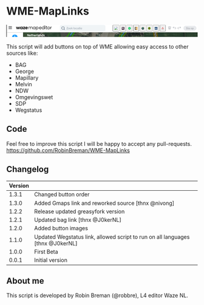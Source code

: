 # WME-MapLinks

![screenshot](screenshot.png)

This script will add  buttons on top of WME allowing easy access to other sources like:

- BAG
- George
- Mapillary
- Melvin
- NDW
- Omgevingswet
- SDP
- Wegstatus

## Code
Feel free to improve this script I will be happy to accept any pull-requests.
https://github.com/RobinBreman/WME-MapLinks

## Changelog
|Version||
|---|---|
1.3.1 | Changed button order
1.3.0 | Added Gmaps link and reworked source [thnx @nivong]
1.2.2 | Release updated greasyfork version
1.2.1 | Updated bag link [thnx @J0kerNL] 
1.2.0 | Added button images
1.1.0 | Updated Wegstatus link, allowed script to run on all languages [thnx @J0kerNL] 
1.0.0 | First Beta
0.0.1 | Initial version



## About me
This script is developed by Robin Breman (@robbre), L4 editor Waze NL.
